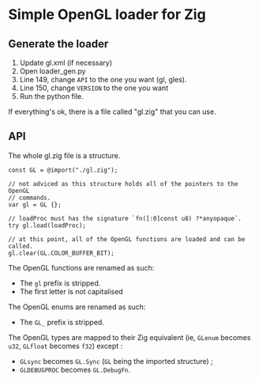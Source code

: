 # Simple OpenGL loader for Zig

## Generate the loader

1. Update gl.xml (if necessary)
2. Open loader_gen.py
3. Line 149, change `API` to the one you want (gl, gles).
4. Line 150, change `VERSION` to the one you want
4. Run the python file.

If everything's ok, there is a file called "gl.zig" that you can use.

## API

The whole gl.zig file is a structure.

```zig
const GL = @import("./gl.zig");

// not adviced as this structure holds all of the pointers to the OpenGL 
// commands.
var gl = GL {};

// loadProc must has the signature `fn([:0]const u8) ?*anyopaque`.
try gl.load(loadProc); 

// at this point, all of the OpenGL functions are loaded and can be called.
gl.clear(GL.COLOR_BUFFER_BIT);
```

The OpenGL functions are renamed as such: 

- The `gl` prefix is stripped.
- The first letter is not capitalised

The OpenGL enums are renamed as such:

- The `GL_` prefix is stripped.

The OpenGL types are mapped to their Zig equivalent (ie, `GLenum` becomes `u32`, `GLfloat` becomes `f32`) except :

- `GLsync` becomes `GL.Sync` (`GL` being the imported structure) ;
- `GLDEBUGPROC` becomes `GL.DebugFn`.